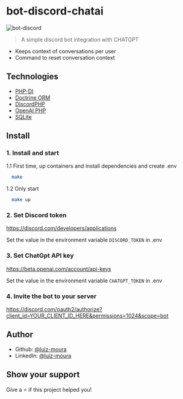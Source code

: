 # bot-discord-chatai

![bot-discord](https://github.com/luiz-moura/bot-discord/assets/57726726/c29fbab2-018e-42e0-8f80-3869b91edc49)

> A simple discord bot integration with CHATGPT
 - Keeps context of conversations per user
 - Command to reset conversation context

## Technologies

- [PHP-DI](https://php-di.org/)
- [Doctrine ORM](https://www.doctrine-project.org/)
- [DiscordPHP](https://github.com/discord-php/DiscordPHP)
- [OpenAI PHP](https://github.com/openai-php/client)
- [SQLite](https://www.sqlite.org/)

## Install

### 1. Install and start

1.1 First time, up containers and install dependencies and create .env

```bash
  make
```

1.2 Only start

```bash
  make up
```

### 2. Set Discord token
https://discord.com/developers/applications

Set the value in the environment variable `DISCORD_TOKEN` in .env

### 3. Set ChatGpt API key
https://beta.openai.com/account/api-keys

Set the value in the environment variable `CHATGPT_TOKEN` in .env

### 4. Invite the bot to your server
https://discord.com/oauth2/authorize?client_id=YOUR_CLIENT_ID_HERE&permissions=1024&scope=bot

## Author

* Github: [@luiz-moura](https://github.com/luiz-moura)
* LinkedIn: [@luiz-moura](https://linkedin.com/in/luiz-moura)

## Show your support

Give a ⭐️ if this project helped you!
